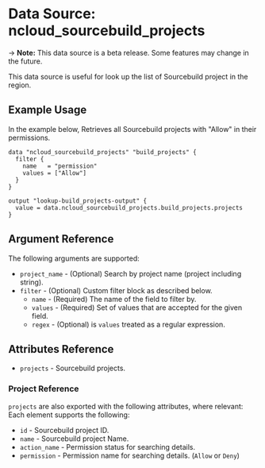 # Data Source: ncloud_sourcebuild_projects

-> **Note:** This data source is a beta release. Some features may change in the future.

This data source is useful for look up the list of Sourcebuild project in the region.

## Example Usage

In the example below, Retrieves all Sourcebuild projects with "Allow" in their permissions.

```hcl
data "ncloud_sourcebuild_projects" "build_projects" {
  filter {
    name   = "permission"
    values = ["Allow"]
  }
}

output "lookup-build_projects-output" {
  value = data.ncloud_sourcebuild_projects.build_projects.projects
}
```

## Argument Reference

The following arguments are supported:

* `project_name` - (Optional) Search by project name (project including string).
* `filter` - (Optional) Custom filter block as described below.
    * `name` - (Required) The name of the field to filter by.
    * `values` - (Required) Set of values that are accepted for the given field.
    * `regex` - (Optional) is `values` treated as a regular expression.

## Attributes Reference

* `projects` - Sourcebuild projects.

### Project Reference

`projects` are also exported with the following attributes, where relevant: Each element supports the following:

* `id` - Sourcebuild project ID.
* `name` - Sourcebuild project Name.
* `action_name` - Permission status for searching details.
* `permission` - Permission name for searching details. (`Allow` or `Deny`)

